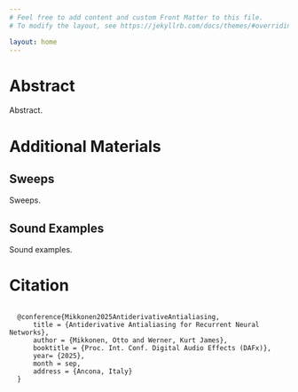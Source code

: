 ```yaml
---
# Feel free to add content and custom Front Matter to this file.
# To modify the layout, see https://jekyllrb.com/docs/themes/#overriding-theme-defaults

layout: home
---
```


# Abstract

Abstract.

# Additional Materials

## Sweeps

Sweeps.

## Sound Examples

Sound examples.

# Citation

<div>
  <pre><code>
  @conference{Mikkonen2025AntiderivativeAntialiasing,
      title = {Antiderivative Antialiasing for Recurrent Neural Networks},
      author = {Mikkonen, Otto and Werner, Kurt James},
      booktitle = {Proc. Int. Conf. Digital Audio Effects (DAFx)},
      year= {2025},
      month = sep,
      address = {Ancona, Italy}
  }
  </code></pre>
</div>